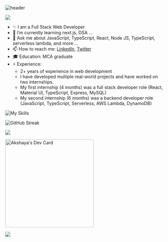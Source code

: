 ![header](https://capsule-render.vercel.app/api?type=waving&color=auto&height=300&section=header&text=Akshaya%20KS&fontSize=90&animation=fadeIn&fontAlignY=30&desc=I%20am%20a%20Full%20Stack%20Web%20Developer&descAlignY=51&descAlign=62)
<!-- https://github.com/kyechan99/capsule-render -->
![](https://komarev.com/ghpvc/?username=ksakshaya-coder&style=flat-square)
- ✨ I am a Full Stack Web Developer
- 🌱 I’m currently learning next.js, DSA ...
- 💬 Ask me about JavaScript, TypeScript, React, Node JS, TypeScript, serverless lambda, and more ...
- 📫 How to reach me: [LinkedIn](https://www.linkedin.com/in/ksakshaya-coder/), [Twitter](https://twitter.com/ksakshaya-coder)
- 🎓 Education: MCA graduate
- ⚡ Experience: 
  - 2+ years of experience in web development
  - I have developed multiple real-world projects and have worked on two internships. 
  - My first internship (4 months) was a full stack developer role (React, Material UI, TypeScript, Express, MySQL)
  - My second internship (6 months) was a backend developer role (JavaScript, TypeScript, Serverless, AWS Lambda, DynamoDB)

![My Skills](https://skillicons.dev/icons?i=js,html,css,ts,react,nodejs,express,materialui,nextjs,dynamodb,aws,bootstrap,firebase,git,vscode)
<!-- https://github.com/tandpfun/skill-icons -->

![GitHub Streak](https://github-readme-streak-stats.herokuapp.com/?user=ksakshaya-coder&theme=dark) 

![](https://github-profile-summary-cards.vercel.app/api/cards/profile-details?username=ksakshaya-coder&theme=default)

<a href="https://app.daily.dev/ksakshaya-coder"><img src="devcard.svg" width="280" alt="Akshaya's Dev Card"/></a>

<!-- https://github.com/DenverCoder1/github-readme-streak-stats -->

![](contributions.png)
<!-- https://github-contributions.vercel.app/ -->
